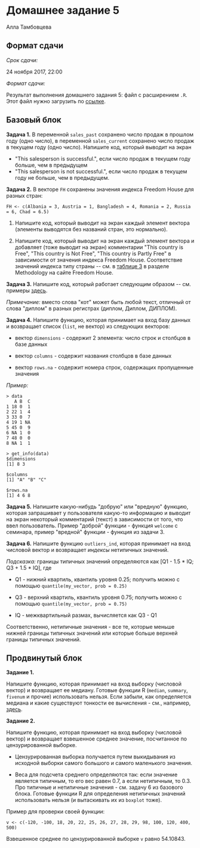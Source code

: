 Домашнее задание 5
================
Алла Тамбовцева

Формат сдачи
------------

*Срок сдачи:*

24 ноября 2017, 22:00

*Формат сдачи:*

Результат выполнения домашнего задания 5: файл с расширением `.R`. Этот файл нужно загрузить по [ссылке](https://www.dropbox.com/request/C4W6dH64dayOG19YIVDt). 


Базовый блок
----------------------

**Задача 1.** В переменной `sales_past` сохранено число продаж в прошлом году (одно число), в переменной `sales_current` сохранено число продаж в текущем году (одно число). Напишите код, который выводит на экран 

* "This salesperson is successful.", если число продаж в текущем году больше, чем в предыдущем
* "This salesperson is not successful.", если число продаж в текущем году не больше, чем в предыдущем.


**Задача 2.** В векторе `FH` сохранены значения индекса Freedom House для разных стран:

```
FH <- c(Albania = 3, Austria = 1, Bangladesh = 4, Romania = 2, Russia = 6, Chad = 6.5)
```

1) Напишите код, который выводит на экран каждый элемент вектора (элементы выводятся без названий стран, это нормально).

2) Напишите код, который выводит на экран каждый элемент вектора и добавляет (тоже выводит на экран) комментарии "This country is Free", "This country is Not Free", "This country is Partly Free" в зависимости от значения индекса Freedom House. Соответствие значений индекса типу страны -- см. в [таблице 3](https://freedomhouse.org/report/freedom-world-2016/methodology) в разделе Methodology на сайте Freedom House.

**Задача 3.** Напишите код, который работает следующим образом -- см. примеры [здесь]().

*Примечание:* вместо слова "кот" может быть любой текст, отличный от слова "диплом" в разных регистрах (диплом, Диплом, ДИПЛОМ).


**Задача 4.** Напишите функцию, которая принимает на вход базу данных и возвращает список (`list`, не вектор) из следующих векторов:

* вектор `dimensions` - содержит 2 элемента: число строк и столбцов в базе данных

* вектор `columns` - содержит названия столбцов в базе данных

* вектор `rows.na` - содержит номера строк, содержащих пропущенные значения

*Пример:*

```
> data
   A B  C
1 18 0  1
2 22 1  4
3 33 0  7
4 19 1 NA
5 45 0  9
6 NA 1  0
7 48 0  0
8 NA 1  1

> get_info(data)
$dimensions
[1] 8 3

$columns
[1] "A" "B" "C"

$rows.na
[1] 4 6 8

```


**Задача 5.** Напишите какую-нибудь "добрую" или "вредную" функцию, которая запрашивает у пользователя какую-то информацию и выводит на экран некоторый комментарий (текст) в зависимости от того, что ввел пользователь. Пример "доброй" функции - функция `welcome` с семинара, пример "вредной" функции - функция из задачи 3. 


**Задача 6.** Напишите функцию `outliers_ind`, которая принимает на вход числовой вектор и возвращает *индексы* нетипичных значений. 

*Подсказка:* границы типичных значений определяются как [Q1 - 1.5 * IQ; Q3 + 1.5 * IQ], где

* Q1 - нижний квартиль, квантиль уровня 0.25; получить можно с помощью `quantile(my_vector, prob = 0.25)`

* Q3 - верхний квартиль, квантиль уровня 0.75; получить можно с помощью `quantile(my_vector, prob = 0.75)`

* IQ - межквартильный размах, вычисляется как Q3 - Q1

Соответственно, нетипичные значения - все те, которые меньше нижней границы типичных значений или которые больше верхней границы типичных значений.


Продвинутый блок
----------------------

**Задание 1.**

Напишите функцию, которая принимает на вход выборку (числовой вектор) и возвращает ее медиану. Готовые функции R (`median`, `summary`, `fivenum` и прочие) использовать нельзя. Если забыли, как определяется медиана и какие существуют тонкости ее вычисления - см., например, [здесь](https://ru.wikipedia.org/wiki/%D0%9C%D0%B5%D0%B4%D0%B8%D0%B0%D0%BD%D0%B0_(%D1%81%D1%82%D0%B0%D1%82%D0%B8%D1%81%D1%82%D0%B8%D0%BA%D0%B0)).

**Задание 2.**

Напишите функцию, которая принимает на вход выборку (числовой вектор) и возвращает взвешенное среднее значение, посчитанное по цензурированной выборке.

* Цензурированная выборка получается путем выкидывания из исходной выборки самого большого и самого маленького значения. 

* Веса для подсчета среднего определяются так: если значение является типичным, то его вес равен 0.7, а если нетипичным, то 0.3. Про типичные и нетипичные значения - см. задачу 6 из базового блока. Готовые функции R для определения нетипичных значений использовать нельзя (и вытаскивать их из `boxplot` тоже).

Пример для проверки своей функции:
```
v <- c(-120, -100, 18, 20, 22, 25, 26, 27, 28, 29, 98, 100, 120, 400, 500)
```

Взвешенное среднее по цензурированной выборке `v` равно 54.10843.